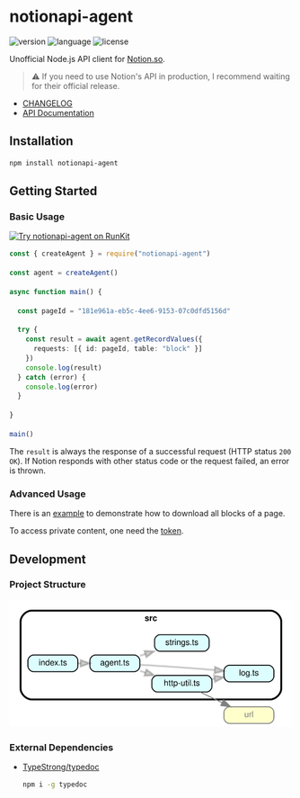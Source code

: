 # notionapi-agent

![version](https://img.shields.io/npm/v/notionapi-agent.svg?style=flat-square&color=007acc&label=version) ![language](https://img.shields.io/badge/language-typescript-blue.svg?style=flat-square) ![license](https://img.shields.io/github/license/dragonman225/notionapi-agent.svg?style=flat-square&label=license&color=08CE5D)

Unofficial Node.js API client for [Notion.so](https://www.notion.so).

> ⚠ If you need to use Notion's API in production, I recommend waiting for their official release.

* [CHANGELOG](CHANGELOG.md)
* [API Documentation](https://notionapi-develop.netlify.com/globals.html)

## Installation

```bash
npm install notionapi-agent
```

## Getting Started

### Basic Usage

[![Try notionapi-agent on RunKit](https://badge.runkitcdn.com/notionapi-agent.svg)](https://npm.runkit.com/notionapi-agent)

```typescript
const { createAgent } = require("notionapi-agent")

const agent = createAgent()

async function main() {

  const pageId = "181e961a-eb5c-4ee6-9153-07c0dfd5156d"

  try {
    const result = await agent.getRecordValues({
      requests: [{ id: pageId, table: "block" }]
    })
    console.log(result)
  } catch (error) {
    console.log(error)
  }

}

main()
```

The `result` is always the response of a successful request (HTTP status `200 OK`). If Notion responds with other status code or the request failed, an error is thrown.

### Advanced Usage

There is an [example](documentation/examples/download-page.ts) to demonstrate how to download all blocks of a page.

To access private content, one need the [token](documentation/get-token/get-token.md).

## Development

### Project Structure

![project structure graph](documentation/dependency-graph.svg)

### External Dependencies

* [TypeStrong/typedoc](https://github.com/TypeStrong/typedoc)

  ```bash
  npm i -g typedoc
  ```